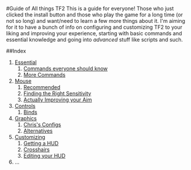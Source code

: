 #Guide of All things TF2
This is a guide for everyone! Those who just clicked the install button and those who play the game for a long time (or not so long) and want/need to learn a few more things about it. I'm aiming for it to have a bunch of info on configuring and customizing TF2 to your liking and improving your experience, starting with basic commands and essential knowledge and going into _advanced_ stuff like scripts and such.

##Index
1. [Essential](./1-Essential.md)
    1. [Commands everyone should know](./1-Essential.md#11---commands-everyone-should-know)
    2. [More Commands](./1-Essential.md#12---more-commands)
2. [Mouse](./2-Mouse.md)
    1. [Recommended](./2-Mouse.md#21---recommended)
    2. [Finding the Right Sensitivity](./2-Mouse.md#22---finding-the-right-sensitivity)
    3. [Actually Improving your Aim](./2-Mouse.md#23---actually-improving-your-aim)
3. [Controls](./3-Controls.md)
    1. [Binds](./3-Controls.md#31---binds)
4. [Graphics](./4-Graphics.md)
    1. [Chris's Configs](./4-Graphics.md#41---chriss-configs)
    2. [Alternatives](./4-Graphics.md#42---alternatives)
5. [Customizing](./5-Customizing.md)
    1. [Getting a HUD](./5-Customizing.md#51---getting-a-hud)
    2. [Crosshairs](./5-Customizing.md#52---crosshairs)
    3. [Editing your HUD](./5-Customizing.md#53---editing-your-hud)
6. ...
